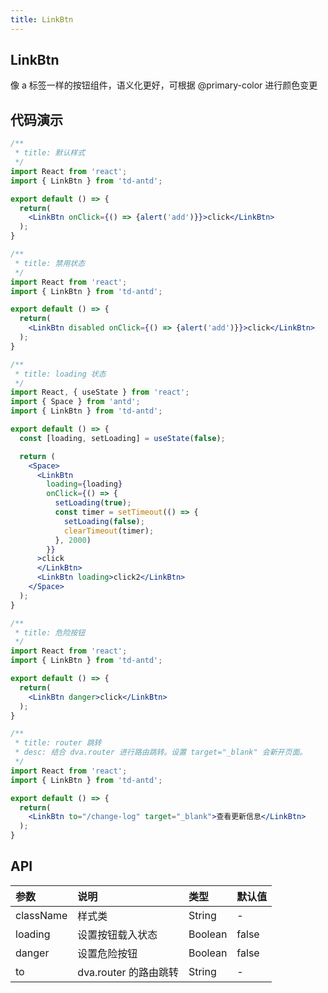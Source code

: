```yaml
---
title: LinkBtn
---
```


## LinkBtn

像 a 标签一样的按钮组件，语义化更好，可根据 @primary-color 进行颜色变更

## 代码演示

```jsx
/**
 * title: 默认样式
 */
import React from 'react';
import { LinkBtn } from 'td-antd';

export default () => {
  return(
    <LinkBtn onClick={() => {alert('add')}}>click</LinkBtn>
  );
}
```

```jsx
/**
 * title: 禁用状态
 */
import React from 'react';
import { LinkBtn } from 'td-antd';

export default () => {
  return(
    <LinkBtn disabled onClick={() => {alert('add')}}>click</LinkBtn>
  );
}
```

```jsx
/**
 * title: loading 状态
 */
import React, { useState } from 'react';
import { Space } from 'antd';
import { LinkBtn } from 'td-antd';

export default () => {
  const [loading, setLoading] = useState(false);

  return (
    <Space>
      <LinkBtn
        loading={loading}
        onClick={() => {
          setLoading(true);
          const timer = setTimeout(() => {
            setLoading(false);
            clearTimeout(timer);
          }, 2000)
        }}
      >click
      </LinkBtn>
      <LinkBtn loading>click2</LinkBtn>
    </Space>
  );
}
```

```jsx
/**
 * title: 危险按钮
 */
import React from 'react';
import { LinkBtn } from 'td-antd';

export default () => {
  return(
    <LinkBtn danger>click</LinkBtn>
  );
}
```

```jsx
/**
 * title: router 跳转
 * desc: 结合 dva.router 进行路由跳转。设置 target="_blank" 会新开页面。
 */
import React from 'react';
import { LinkBtn } from 'td-antd';

export default () => {
  return(
    <LinkBtn to="/change-log" target="_blank">查看更新信息</LinkBtn>
  );
}
```

## API

|参数|说明|类型|默认值|
|:--|:--|:--|:--|
|className|样式类|String|-|
|loading|设置按钮载入状态|Boolean|false|
|danger|设置危险按钮|Boolean|false|
|to|dva.router 的路由跳转|String|-|>=2.12.5|
